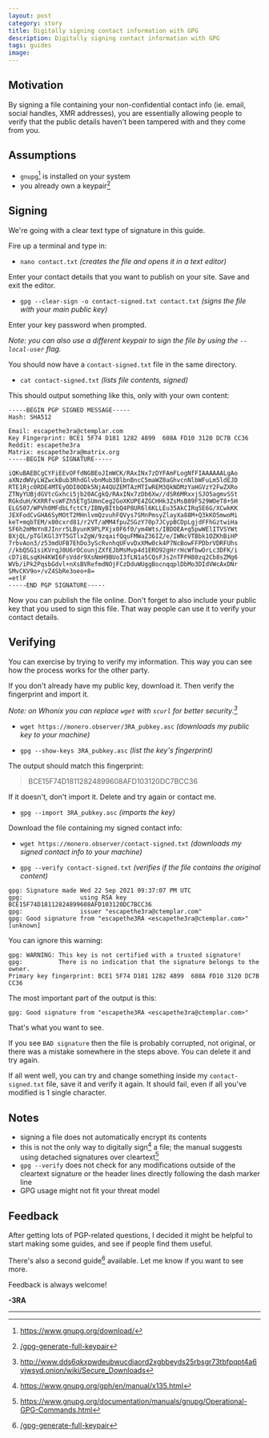 ```yaml
---
layout: post
category: story
title: Digitally signing contact information with GPG
description: Digitally signing contact information with GPG
tags: guides
image: 
---
```


## Motivation

By signing a file containing your non-confidential contact info (ie. email, social handles, XMR addresses), you are essentially allowing people to verify that the public details haven't been tampered with and they come from you.

## Assumptions

- `gnupg`[^1] is installed on your system
- you already own a keypair[^2]

## Signing

We're going with a clear text type of signature in this guide.

Fire up a terminal and type in:

- `nano contact.txt`
*(creates the file and opens it in a text editor)*

Enter your contact details that you want to publish on your site. Save and exit the editor.

- `gpg --clear-sign -o contact-signed.txt contact.txt`
*(signs the file with your main public key)*

Enter your key password when prompted. 

*Note: you can also use a different keypair to sign the file by using the `--local-user` flag.*

You should now have a `contact-signed.txt` file in the same directory.

- `cat contact-signed.txt`
*(lists file contents, signed)*

This should output something like this, only with your own content:

```
-----BEGIN PGP SIGNED MESSAGE-----
Hash: SHA512

Email: escapethe3ra@ctemplar.com
Key Fingerprint: BCE1 5F74 D181 1282 4899  608A FD10 3120 DC7B CC36
Reddit: escapethe3ra
Matrix: escapethe3ra@matrix.org
-----BEGIN PGP SIGNATURE-----

iQKuBAEBCgCYFiEEvOFfdNGBEoJImWCK/RAxINx7zDYFAmFLogNfFIAAAAAALgAo
aXNzdWVyLWZwckBub3RhdGlvbnMub3BlbnBncC5maWZ0aGhvcnNlbWFuLm5ldEJD
RTE1Rjc0RDE4MTEyODI0ODk5NjA4QUZEMTAzMTIwREM3QkNDMzYaHGVzY2FwZXRo
ZTNyYUBjdGVtcGxhci5jb20ACgkQ/RAxINx7zDb6Xw//dSR6MRxxjSJO5agmvSSt
RGkduH/KXRRfvsWFZh5ETgSUmnCeg2GoXKUPE4ZGCHHk3ZsMsB89F529WOeT8+5H
ELG507/WPVh0MFdbLfctCt/IBNyBItbQ4P8UR6l6KLLEu35AkCIRq5E6G/XCwkKK
JEXFodCvGHA6SyMOtT2MHnlvmQzvuhFQVys7SMnPmsyZlayXa88M+Q3kKO5mwoMi
keT+mqbTEM/x80cxrd81/r2VT/aMM4fpuZSGzY70p7JCypBCDpLgjdFFhGztwiHa
SF6h2mMmYn8JInrr5LByunK9PLPXjx0F6f0/ym4Wts/IBDOEA+g5pwWElITVSYWt
BXjQL/pTGlKGl3YT5GTlxZgW/9zqaifQquFMWaZ36IZ/e/IWNcVTBbk1OZKhBiHP
7rbvAon3/z53mdUFB7EhDo3yScRvnhqUFvvDxXMw0ck4P7NcBowFFPDbrVDRFUhs
//kbQSG1siKVrqJ0U6rOCounjZXfEJbMsMvp4d1ERO92gHrrHcWfbwOrLc3DFK/i
cD7i8LsqKH4KWI6FsVddr9XsNmH9BUoI3fLN1a5CQsFJs2nTFPH80zq2Cb8sZMg6
WVb/iPk2PqsbGdvl+nXsBVRefmdNOjFCzDduWUggBocnqqplDbMo3DIdVWcAxDNr
SMvCKV9o+/vZ4SbRe3oeo+8=
=etlF
-----END PGP SIGNATURE-----
```

Now you can publish the file online. Don't forget to also include your public key that you used to sign this file. That way people can use it to verify your contact details.

## Verifying

You can exercise by trying to verify my information. This way you can see how the process works for the other party.

If you don't already have my public key, download it. Then verify the fingerprint and import it.

*Note: on Whonix you can replace `wget` with `scurl` for better security.[^3]*

- `wget https://monero.observer/3RA_pubkey.asc`
*(downloads my public key to your machine)*

- `gpg --show-keys 3RA_pubkey.asc`
*(list the key's fingerprint)*

The output should match this fingerprint:

> BCE15F74D18112824899608AFD103120DC7BCC36

If it doesn't, don't import it. Delete and try again or contact me.

- `gpg --import 3RA_pubkey.asc`
*(imports the key)*

Download the file containing my signed contact info:

- `wget https://monero.observer/contact-signed.txt`
*(downloads my signed contact info to your machine)*

- `gpg --verify contact-signed.txt`
*(verifies if the file contains the original content)*

```
gpg: Signature made Wed 22 Sep 2021 09:37:07 PM UTC
gpg:                using RSA key BCE15F74D18112824899608AFD103120DC7BCC36
gpg:                issuer "escapethe3ra@ctemplar.com"
gpg: Good signature from "escapethe3RA <escapethe3ra@ctemplar.com>" [unknown]
```

You can ignore this warning:

```
gpg: WARNING: This key is not certified with a trusted signature!
gpg:          There is no indication that the signature belongs to the owner.
Primary key fingerprint: BCE1 5F74 D181 1282 4899  608A FD10 3120 DC7B CC36
```

The most important part of the output is this:

```
gpg: Good signature from "escapethe3RA <escapethe3ra@ctemplar.com>"
```

That's what you want to see. 

If you see `BAD signature` then the file is probably corrupted, not original, or there was a mistake somewhere in the steps above. You can delete it and try again.

If all went well, you can try and change something inside my `contact-signed.txt` file, save it and verify it again. It should fail, even if all you've modified is 1 single character.

## Notes

- signing a file does not automatically encrypt its contents
- this is not the only way to digitally sign[^4] a file; the manual suggests using detached signatures over cleartext[^5]
- `gpg --verify` does not check for any modifications outside of the cleartext signature or the header lines directly following the dash marker line
- GPG usage might not fit your threat model

## Feedback

After getting lots of PGP-related questions, I decided it might be helpful to start making some guides, and see if people find them useful. 

There's also a second guide[^2] available. Let me know if you want to see more. 

Feedback is always welcome!

**-3RA**

---

[^1]: https://www.gnupg.org/download/
[^2]: [/gpg-generate-full-keypair](/gpg-generate-full-keypair)
[^3]: http://www.dds6qkxpwdeubwucdiaord2xgbbeyds25rbsgr73tbfpqpt4a6vjwsyd.onion/wiki/Secure_Downloads
[^4]: https://www.gnupg.org/gph/en/manual/x135.html
[^5]: https://www.gnupg.org/documentation/manuals/gnupg/Operational-GPG-Commands.html
